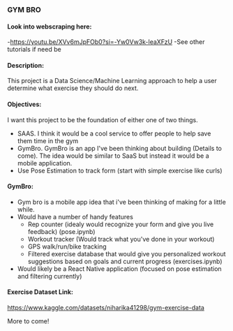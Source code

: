 ### GYM BRO

#### Look into webscraping here:
-https://youtu.be/XVv6mJpFOb0?si=-Yw0Vw3k-leaXFzU
-See other tutorials if need be

#### Description:
This project is a Data Science/Machine Learning approach to help a user determine what exercise they should do next.

#### Objectives:
I want this project to be the foundation of either one of two things.
- SAAS. I think it would be a cool service to offer people to help save them time in the gym
- GymBro. GymBro is an app I've been thinking about building (Details to come). The idea would be similar to SaaS but instead it would be a mobile application.
- Use Pose Estimation to track form (start with simple exercise like curls)

#### GymBro:
- Gym bro is a mobile app idea that i've been thinking of making for a little while.
- Would have a number of handy features
    - Rep counter (idealy would recognize your form and give you live feedback) (pose.ipynb)
    - Workout tracker (Would track what you've done in your workout)
    - GPS walk/run/bike tracking
    - Filtered exercise database that would give you personalized workout suggestions based on goals and current progress (exercises.ipynb)
- Would likely be a React Native application (focused on pose estimation and filtering currently)


#### Exercise Dataset Link:
https://www.kaggle.com/datasets/niharika41298/gym-exercise-data

More to come!
